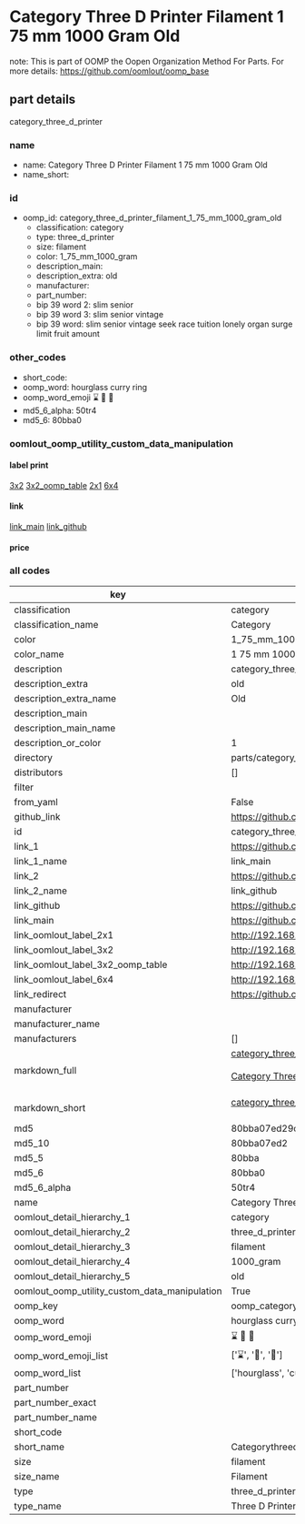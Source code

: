# Category Three D Printer Filament 1 75 mm 1000 Gram Old  

note: This is part of OOMP the Oopen Organization Method For Parts. For more details: https://github.com/oomlout/oomp_base

##  part details
  



category_three_d_printer



### name
* name: Category Three D Printer Filament 1 75 mm 1000 Gram Old
* name_short: 
### id
* oomp_id: category_three_d_printer_filament_1_75_mm_1000_gram_old
  * classification: category
  * type: three_d_printer
  * size: filament
  * color: 1_75_mm_1000_gram
  * description_main: 
  * description_extra: old
  * manufacturer: 
  * part_number: 
  * bip 39 word 2: slim senior
  * bip 39 word 3: slim senior vintage
  * bip 39 word: slim senior vintage seek race tuition lonely organ surge limit fruit amount

### other_codes
* short_code: 
* oomp_word: hourglass curry ring
* oomp_word_emoji :hourglass: :curry: :ring:
* md5_6_alpha: 50tr4
* md5_6: 80bba0






### oomlout_oomp_utility_custom_data_manipulation
#### label print
[3x2](http://192.168.1.245:1112/?label=oomp%2050tr4)
[3x2_oomp_table](http://192.168.1.108:1112/?label=oomp%2050tr4)
[2x1](http://192.168.1.242:1112/?label=oomp%2050tr4)
[6x4](http://192.168.1.55:1112/?label=oomp%2050tr4)    

#### link

[link_main](https://github.com/oomlout/oomlout_oomp_version_1_messy/tree/main/parts/category_three_d_printer_filament_1_75_mm_1000_gram_old) [link_github](https://github.com/oomlout/oomlout_oomp_version_1_messy/tree/main/parts/category_three_d_printer_filament_1_75_mm_1000_gram_old)                             

#### price







### all codes 
| key | value |  
| --- | --- |  
| classification | category |  
| classification_name | Category |  
| color | 1_75_mm_1000_gram |  
| color_name | 1 75 mm 1000 Gram |  
| description | category_three_d_printer |  
| description_extra | old |  
| description_extra_name | Old |  
| description_main |  |  
| description_main_name |  |  
| description_or_color | 1  |  
| directory | parts/category_three_d_printer_filament_1_75_mm_1000_gram_old |  
| distributors | [] |  
| filter |  |  
| from_yaml | False |  
| github_link | https://github.com/oomlout/oomlout_oomp_part_src/tree/main/parts/category_three_d_printer_filament_1_75_mm_1000_gram_old |  
| id | category_three_d_printer_filament_1_75_mm_1000_gram_old |  
| link_1 | https://github.com/oomlout/oomlout_oomp_version_1_messy/tree/main/parts/category_three_d_printer_filament_1_75_mm_1000_gram_old |  
| link_1_name | link_main |  
| link_2 | https://github.com/oomlout/oomlout_oomp_version_1_messy/tree/main/parts/category_three_d_printer_filament_1_75_mm_1000_gram_old |  
| link_2_name | link_github |  
| link_github | https://github.com/oomlout/oomlout_oomp_version_1_messy/tree/main/parts/category_three_d_printer_filament_1_75_mm_1000_gram_old |  
| link_main | https://github.com/oomlout/oomlout_oomp_version_1_messy/tree/main/parts/category_three_d_printer_filament_1_75_mm_1000_gram_old |  
| link_oomlout_label_2x1 | http://192.168.1.242:1112/?label=oomp%2050tr4 |  
| link_oomlout_label_3x2 | http://192.168.1.245:1112/?label=oomp%2050tr4 |  
| link_oomlout_label_3x2_oomp_table | http://192.168.1.108:1112/?label=oomp%2050tr4 |  
| link_oomlout_label_6x4 | http://192.168.1.55:1112/?label=oomp%2050tr4 |  
| link_redirect | https://github.com/oomlout/oomlout_oomp_version_1_messy/tree/main/parts/category_three_d_printer_filament_1_75_mm_1000_gram_old |  
| manufacturer |  |  
| manufacturer_name |  |  
| manufacturers | [] |  
| markdown_full | [category_three_d_printer_filament_1_75_mm_1000_gram_old](none)<br>[](none)<br>[Category Three D Printer Filament 1 75 Mm 1000 Gram Old](none)<br><br> |  
| markdown_short | [category_three_d_printer_filament_1_75_mm_1000_gram_old](none)<br><br> |  
| md5 | 80bba07ed29c7077a8d83c31e870ee5e |  
| md5_10 | 80bba07ed2 |  
| md5_5 | 80bba |  
| md5_6 | 80bba0 |  
| md5_6_alpha | 50tr4 |  
| name | Category Three D Printer Filament 1 75 mm 1000 Gram Old |  
| oomlout_detail_hierarchy_1 | category |  
| oomlout_detail_hierarchy_2 | three_d_printer |  
| oomlout_detail_hierarchy_3 | filament |  
| oomlout_detail_hierarchy_4 | 1000_gram |  
| oomlout_detail_hierarchy_5 | old |  
| oomlout_oomp_utility_custom_data_manipulation | True |  
| oomp_key | oomp_category_three_d_printer_filament_1_75_mm_1000_gram_old |  
| oomp_word | hourglass curry ring |  
| oomp_word_emoji | :hourglass: :curry: :ring: |  
| oomp_word_emoji_list | [':hourglass:', ':curry:', ':ring:'] |  
| oomp_word_list | ['hourglass', 'curry', 'ring'] |  
| part_number |  |  
| part_number_exact |  |  
| part_number_name |  |  
| short_code |  |  
| short_name | Categorythreedprinter |  
| size | filament |  
| size_name | Filament |  
| type | three_d_printer |  
| type_name | Three D Printer |  
